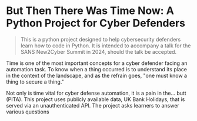 # But Then There Was Time Now: A Python Project for Cyber Defenders
>This is a python project designed to help cybersecurity defenders learn how to code in Python. It is intended to accompany a talk for the SANS New2Cyber Summit in 2024, should the talk be accepted.

Time is one of the most important concepts for a cyber defender facing an automation task. To know when a thing occurred is to understand its place in the context of the landscape, and as the refrain goes, "one must know a thing to secure a thing."

Not only is time vital for cyber defense automation, it is a pain in the... butt (PITA). This project uses publicly available data, UK Bank Holidays, that is served via an unauthenticated API. The project asks learners to answer various questions 
